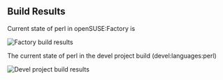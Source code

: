 
## Build Results

Current state of perl in openSUSE:Factory is

![Factory build results](https://br.opensuse.org/status/openSUSE:Factory/perl-App-Cmd/standard)

The current state of perl in the devel project build (devel:languages:perl)

![Devel project build results](https://br.opensuse.org/status/devel:languages:perl/perl-App-Cmd)


